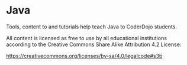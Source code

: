 # Java
Tools, content to and tutorials help teach Java to CoderDojo students.

All content is licensed as free to use by all educational institutions according to the Creative Commons Share Alike Attribution 4.2 License:

https://creativecommons.org/licenses/by-sa/4.0/legalcode#s3b

